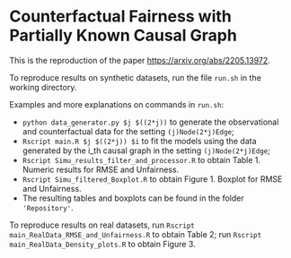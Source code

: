 # Counterfactual Fairness with Partially Known Causal Graph

This is the reproduction of the paper https://arxiv.org/abs/2205.13972.

To reproduce results on synthetic datasets, 
    run the file `run.sh` in the working directory.

Examples and more explanations on commands in `run.sh`:
- `python data_generator.py $j $((2*j))` to generate the observational and counterfactual data for the setting `(j)Node(2*j)Edge`;
- `Rscript main.R $j $((2*j)) $i` to fit the models using the data generated by the i_th causal graph in the setting `(j)Node(2*j)Edge`;
- `Rscript Simu_results_filter_and_processor.R` to obtain Table 1. Numeric results for RMSE and Unfairness.
- `Rscript Simu_filtered_Boxplot.R` to obtain Figure 1. Boxplot for RMSE and Unfairness.
- The resulting tables and boxplots can be found in the folder `'Repository'`.

To reproduce results on real datasets,
        run `Rscript main_RealData_RMSE_and_Unfairness.R` to obtain Table 2;
        run `Rscript main_RealData_Density_plots.R` to obtain Figure 3.

